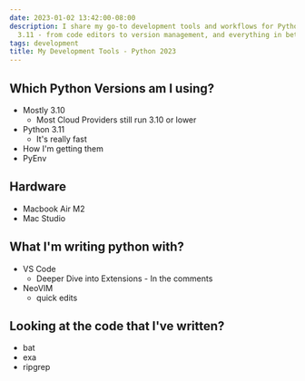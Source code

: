 ```yaml
---
date: 2023-01-02 13:42:00-08:00
description: I share my go-to development tools and workflows for Python 3.10 and
  3.11 - from code editors to version management, and everything in between.
tags: development
title: My Development Tools - Python 2023
---
```


## Which Python Versions am I using?

- Mostly 3.10
  - Most Cloud Providers still run 3.10 or lower
- Python 3.11
  - It's really fast
- How I'm getting them
- PyEnv

## Hardware

- Macbook Air M2
- Mac Studio

## What I'm writing python with?

- VS Code
  - Deeper Dive into Extensions - In the comments
- NeoVIM
  - quick edits

## Looking at the code that I've written?

- bat
- exa
- ripgrep
